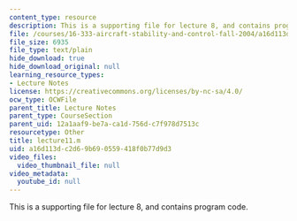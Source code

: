 ```yaml
---
content_type: resource
description: This is a supporting file for lecture 8, and contains program code.
file: /courses/16-333-aircraft-stability-and-control-fall-2004/a16d113dc2d69b690559418f0b77d9d3_lecture11.m
file_size: 6935
file_type: text/plain
hide_download: true
hide_download_original: null
learning_resource_types:
- Lecture Notes
license: https://creativecommons.org/licenses/by-nc-sa/4.0/
ocw_type: OCWFile
parent_title: Lecture Notes
parent_type: CourseSection
parent_uid: 12a1aaf9-be7a-ca1d-756d-c7f978d7513c
resourcetype: Other
title: lecture11.m
uid: a16d113d-c2d6-9b69-0559-418f0b77d9d3
video_files:
  video_thumbnail_file: null
video_metadata:
  youtube_id: null
---
```

This is a supporting file for lecture 8, and contains program code.